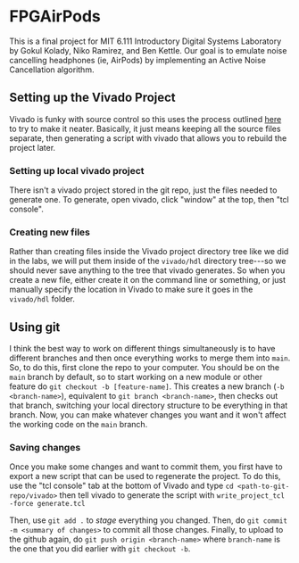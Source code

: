 # FPGAirPods

This is a final project for MIT 6.111 Introductory Digital Systems Laboratory by Gokul Kolady, Niko Ramirez, and Ben Kettle. Our goal is to emulate noise cancelling headphones (ie, AirPods) by implementing an Active Noise Cancellation algorithm. 


## Setting up the Vivado Project
Vivado is funky with source control so this uses the process outlined [here](http://www.fpgadeveloper.com/2014/08/version-control-for-vivado-projects.html) to try to make it neater. Basically, it just means keeping all the source files separate, then generating a script with vivado that allows you to rebuild the project later. 

### Setting up local vivado project
There isn't a vivado project stored in the git repo, just the files needed to generate one. To generate, open vivado, click "window" at the top, then "tcl console". 

### Creating new files
Rather than creating files inside the Vivado project directory tree like we did in the labs, we will put them inside of the `vivado/hdl` directory tree---so we should never save anything to the tree that vivado generates. So when you create a new file, either create it on the command line or something, or just manually specify the location in Vivado to make sure it goes in the `vivado/hdl` folder. 

## Using git
I think the best way to work on different things simultaneously is to have different branches and then once everything works to merge them into `main`. So, to do this, first clone the repo to your computer. You should be on the `main` branch by default, so to start working on a new module or other feature do `git checkout -b [feature-name]`. This creates a new branch (`-b <branch-name>`), equivalent to `git branch <branch-name>`, then checks out that branch, switching your local directory structure to be everything in that branch. Now, you can make whatever changes you want and it won't affect the working code on the `main` branch. 

### Saving changes
Once you make some changes and want to commit them, you first have to export a new script that can be used to regenerate the project. To do this, use the "tcl console" tab at the bottom of Vivado and type `cd <path-to-git-repo/vivado>` then tell vivado to generate the script with `write_project_tcl -force generate.tcl`

Then, use `git add .` to _stage_ everything you changed. Then, do `git commit -m <summary of changes>` to commit all those changes. Finally, to upload to the github again, do `git push origin <branch-name>` where `branch-name` is the one that you did earlier with `git checkout -b`. 

